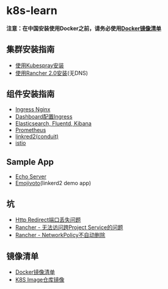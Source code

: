 # k8s-learn

**注意：在中国安装使用Docker之前，请务必使用[Docker镜像清单](installation-guide/docker-mirrors.md)**

## 集群安装指南

* [使用Kubespray安装](installation-guide/kubespray/README.md)
* [使用Rancher 2.0安装](installation-guide/rancher2.0/README.md)(无DNS)

## 组件安装指南

* [Ingress Nginx](addons-guide/ingress)
* [Dashboard配置Ingress](addons-guide/dashboard)
* [Elasticsearch, Fluentd, Kibana](addons-guide/efk)
* [Prometheus](addons-guide/prometheus)
* [linkred2(conduit)](addons-guide/linkerd2)
* [istio](addons-guide/istio)

## Sample App

* [Echo Server](sample-apps/echo-server)
* [Emojivoto](sample-apps/emojivoto)(linkerd2 demo app)

## 坑

* [Http Redirect端口丢失问题](pitfalls/http-302)
* [Rancher - 无法访问跨Project Service的问题](pitfalls/rancher/cross-project-traffic)
* [Rancher - NetworkPolicy不自动删除](pitfalls/rancher/networkpolicy-not-delete)

## 镜像清单

* [Docker镜像清单](installation-guide/docker-mirrors.md)
* [K8S Image仓库镜像](installation-guide/k8s-image-repo-mirrors.md)


